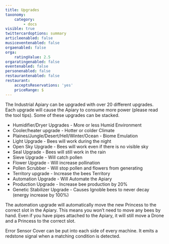 ```yaml
---
title: Upgrades
taxonomy:
    category:
        - docs
visible: true
twittercardoptions: summary
articleenabled: false
musiceventenabled: false
orgaenabled: false
orga:
    ratingValue: 2.5
orgaratingenabled: false
eventenabled: false
personenabled: false
restaurantenabled: false
restaurant:
    acceptsReservations: 'yes'
    priceRange: $
---
```


The Industrial Apiary can be upgraded with over 20 different upgrades. Each upgrade will cause the Apiary to consume more power (please read the tool tips). Some of these upgrades can be stacked.

* Humidifier/Dryer Upgrades - More or less Humid Environment
* Cooler/heater upgrade - Hotter or colder Climate
* Plaines/Jungle/Desert/Hell/Winter/Ocean - Biome Emulation
* Light Upgrade - Bees will work during the night
* Open Sky Upgrade - Bees will work even if there is no visible sky
* Seal Upgrade - Bees will still work in the rain
* Sieve Upgrade - Will catch pollen
* Flower Upgrade - Will increase pollination
* Pollen Scrubber - Will stop pollen and flowers from generating
* Territory upgrade - Increase the bees Territory
* Automation Upgrade - Will Automate the Apiary
* Production Upgrade - Increase bee production by 20%
* Genetic Stabilizer Upgrade - Causes Ignoble bees to never decay (energy increase by 100%)

The automation upgrade will automatically move the new Princess to the correct slot in the Apiary. This means you won’t need to move any bees by hand. Even if you have pipes attached to the Apiary, it will still move a Drone and a Princess to the correct slot.

Error Sensor Cover can be put into each side of every machine. It emits a redstone signal when a matching condition is detected.
